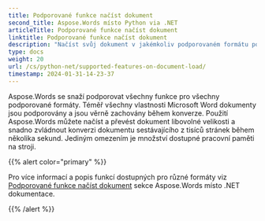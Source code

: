 ```yaml
---
title: Podporované funkce načíst dokument
second_title: Aspose.Words místo Python via .NET
articleTitle: Podporované funkce načíst dokument
linktitle: Podporované funkce načíst dokument
description: "Načíst svůj dokument v jakémkoliv podporovaném formátu pomocí Python. Importovat a převést dokument jakékoli velikosti."
type: docs
weight: 20
url: /cs/python-net/supported-features-on-document-load/
timestamp: 2024-01-31-14-23-37
---
```


Aspose.Words se snaží podporovat všechny funkce pro všechny podporované formáty. Téměř všechny vlastnosti Microsoft Word dokumenty jsou podporovány a jsou věrně zachovány během konverze. Použití Aspose.Words můžete načíst a převést dokument libovolné velikosti a snadno zvládnout konverzi dokumentu sestávajícího z tisíců stránek během několika sekund. Jediným omezením je množství dostupné pracovní paměti na stroji.

{{% alert color="primary" %}}

Pro více informací a popis funkcí dostupných pro různé formáty viz [Podporované funkce načíst dokument](/words/cs/net/supported-features-on-document-load/) sekce Aspose.Words místo .NET dokumentace.

{{% /alert %}}
